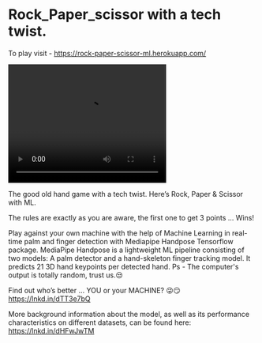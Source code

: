 # Rock_Paper_scissor with a tech twist.
To play visit - https://rock-paper-scissor-ml.herokuapp.com/



<video width="320" height="240" controls>
  <source src="rps.mp4" type="video/mp4">
</video>


The good old hand game with a tech twist. 
Here’s Rock, Paper & Scissor with ML. 

The rules are exactly as you are aware, the first one to get 3 points … Wins!

Play against your own machine with the help of Machine Learning in real-time palm and finger detection with Mediapipe Handpose Tensorflow package. MediaPipe Handpose is a lightweight ML pipeline consisting of two models: A palm detector and a hand-skeleton finger tracking model. It predicts 21 3D hand keypoints per detected hand. Ps - The computer's output is totally random, trust us.😒

Find out who’s better … YOU or your MACHINE? 😜😏
https://lnkd.in/dTT3e7bQ

More background information about the model, as well as its performance characteristics on different datasets, can be found here: 
https://lnkd.in/dHFwJwTM

